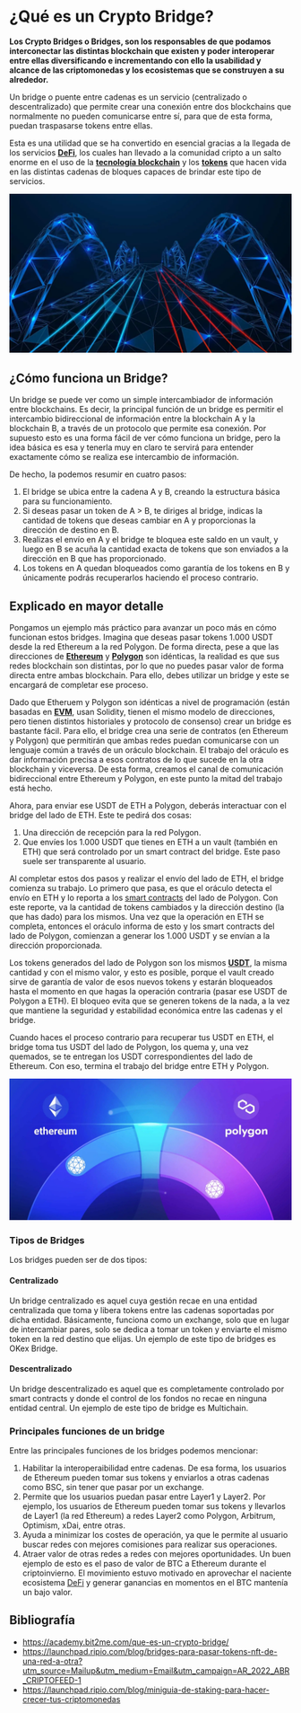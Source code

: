 # ¿Qué es un Crypto Bridge?

**Los Crypto Bridges o Bridges, son los responsables de que podamos interconectar las distintas blockchain que existen y poder interoperar entre ellas diversificando e incrementando con ello la usabilidad y alcance de las criptomonedas y los ecosistemas que se construyen a su alrededor.**

Un bridge o puente entre cadenas es un servicio (centralizado o descentralizado) que permite crear una conexión entre dos blockchains que normalmente no pueden comunicarse entre sí, para que de esta forma, puedan traspasarse tokens entre ellas.

Esta es una utilidad que se ha convertido en esencial gracias a la llegada de los servicios [**DeFi**](https://academy.bit2me.com/que-es-defi-o-finanzas-descentralizadas/), los cuales han llevado a la comunidad cripto a un salto enorme en el uso de la [**tecnología blockchain**](https://academy.bit2me.com/como-funciona-blockchain-cadena-de-bloques/) y los [**tokens**](https://academy.bit2me.com/que-es-un-token/) que hacen vida en las distintas cadenas de bloques capaces de brindar este tipo de servicios.

![crypto-bridge-bit2me-01](./images/crypto-bridge-bit2me-01.webp)

## ¿Cómo funciona un Bridge?

Un bridge se puede ver como un simple intercambiador de información entre blockchains. Es decir, la principal función de un bridge es permitir el intercambio bidireccional de información entre la blockchain A y la blockchain B, a través de un protocolo que permite esa conexión. Por supuesto esto es una forma fácil de ver cómo funciona un bridge, pero la idea básica es esa y tenerla muy en claro te servirá para entender exactamente cómo se realiza ese intercambio de información.

De hecho, la podemos resumir en cuatro pasos:

1. El bridge se ubica entre la cadena A y B, creando la estructura básica para su funcionamiento.
2. Si deseas pasar un token de A > B, te diriges al bridge, indicas la cantidad de tokens que deseas cambiar en A y proporcionas la dirección de destino en B.
3. Realizas el envío en A y el bridge te bloquea este saldo en un vault, y luego en B se acuña la cantidad exacta de tokens que son enviados a la dirección en B que has proporcionado.
4. Los tokens en A quedan bloqueados como garantía de los tokens en B y únicamente podrás recuperarlos haciendo el proceso contrario.

## Explicado en mayor detalle

Pongamos un ejemplo más práctico para avanzar un poco más en cómo funcionan estos bridges. Imagina que deseas pasar tokens 1.000 USDT desde la red Ethereum a la red Polygon. De forma directa, pese a que las direcciones de [**Ethereum**](https://academy.bit2me.com/que-es-ethereum-eth-criptomoneda/) y [**Polygon**](https://academy.bit2me.com/que-es-polygon-matic/) son idénticas, la realidad es que sus redes blockchain son distintas, por lo que no puedes pasar valor de forma directa entre ambas blockchain. Para ello, debes utilizar un bridge y este se encargará de completar ese proceso.

Dado que Etheruem y Polygon son idénticas a nivel de programación (están basadas en [**EVM**](https://academy.bit2me.com/que-es-ethereum-virtual-machine-evm/), usan Solidity, tienen el mismo modelo de direcciones, pero tienen distintos historiales y protocolo de consenso) crear un bridge es bastante fácil. Para ello, el bridge crea una serie de contratos (en Ethereum y Polygon) que permitirán que ambas redes puedan comunicarse con un lenguaje común a través de un oráculo blockchain. El trabajo del oráculo es dar información precisa a esos contratos de lo que sucede en la otra blockchain y viceversa. De esta forma, creamos el canal de comunicación bidireccional entre Ethereum y Polygon, en este punto la mitad del trabajo está hecho.

Ahora, para enviar ese USDT de ETH a Polygon, deberás interactuar con el bridge del lado de ETH. Este te pedirá dos cosas:

1. Una dirección de recepción para la red Polygon.
2. Que envíes los 1.000 USDT que tienes en ETH a un vault (también en ETH) que será controlado por un smart contract del bridge. Este paso suele ser transparente al usuario.

Al completar estos dos pasos y realizar el envío del lado de ETH, el bridge comienza su trabajo. Lo primero que pasa, es que el oráculo detecta el envío en ETH y lo reporta a los [smart contracts](https://academy.bit2me.com/que-son-los-smart-contracts/) del lado de Polygon. Con este reporte, va la cantidad de tokens cambiados y la dirección destino (la que has dado) para los mismos. Una vez que la operación en ETH se completa, entonces el oráculo informa de esto y los smart contracts del lado de Polygon, comienzan a generar los 1.000 USDT y se envían a la dirección proporcionada.

Los tokens generados del lado de Polygon son los mismos [**USDT**](https://academy.bit2me.com/que-es-usdt-theter-criptomoneda/), la misma cantidad y con el mismo valor, y esto es posible, porque el vault creado sirve de garantía de valor de esos nuevos tokens y estarán bloqueados hasta el momento en que hagas la operación contraria (pasar ese USDT de Polygon a ETH). El bloqueo evita que se generen tokens de la nada, a la vez que mantiene la seguridad y estabilidad económica entre las cadenas y el bridge.

Cuando haces el proceso contrario para recuperar tus USDT en ETH, el bridge toma tus USDT del lado de Polygon, los quema y, una vez quemados, se te entregan los USDT correspondientes del lado de Ethereum. Con eso, termina el trabajo del bridge entre ETH y Polygon.

![crypto-bridge-bit2me-02](./images/crypto-bridge-bit2me-02.webp)

### Tipos de Bridges

Los bridges pueden ser de dos tipos:

#### Centralizado

Un bridge centralizado es aquel cuya gestión recae en una entidad centralizada que toma y libera tokens entre las cadenas soportadas por dicha entidad. Básicamente, funciona como un exchange, solo que en lugar de intercambiar pares, solo se dedica a tomar un token y enviarte el mismo token en la red destino que elijas. Un ejemplo de este tipo de bridges es OKex Bridge.

#### Descentralizado

Un bridge descentralizado es aquel que es completamente controlado por smart contracts y donde el control de los fondos no recae en ninguna entidad central. Un ejemplo de este tipo de bridge es Multichain.

### Principales funciones de un bridge

Entre las principales funciones de los bridges podemos mencionar:

1. Habilitar la interoperaibilidad entre cadenas. De esa forma, los usuarios de Ethereum pueden tomar sus tokens y enviarlos a otras cadenas como BSC, sin tener que pasar por un exchange.
2. Permite que los usuarios puedan pasar entre Layer1 y Layer2. Por ejemplo, los usuarios de Ethereum pueden tomar sus tokens y llevarlos de Layer1 (la red Ethereum) a redes Layer2 como Polygon, Arbitrum, Optimism, xDai, entre otras.
3. Ayuda a minimizar los costes de operación, ya que le permite al usuario buscar redes con mejores comisiones para realizar sus operaciones.
4. Atraer valor de otras redes a redes con mejores oportunidades. Un buen ejemplo de esto es el paso de valor de BTC a Ethereum durante el criptoinvierno. El movimiento estuvo motivado en aprovechar el naciente ecosistema [DeFi](https://academy.bit2me.com/que-es-defi-o-finanzas-descentralizadas/) y generar ganancias en momentos en el BTC mantenía un bajo valor.

## Bibliografía

- https://academy.bit2me.com/que-es-un-crypto-bridge/
- https://launchpad.ripio.com/blog/bridges-para-pasar-tokens-nft-de-una-red-a-otra?utm_source=Mailup&utm_medium=Email&utm_campaign=AR_2022_ABR_CRIPTOFEED-1
- https://launchpad.ripio.com/blog/miniguia-de-staking-para-hacer-crecer-tus-criptomonedas
